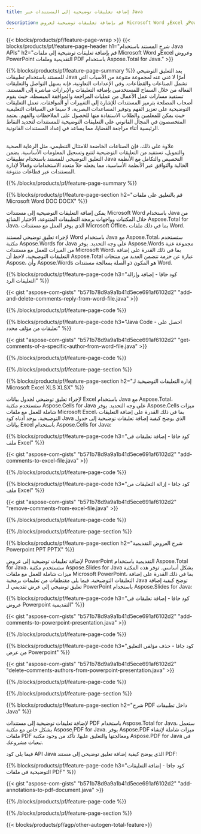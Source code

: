 ```yaml
---
title: إضافة تعليقات توضيحية إلى المستندات عبر Java 

description: قم بإضافة تعليقات توضيحية لعروض Microsoft Word وExcel وPowerPoint وملفات PDF عبر تطبيق Java الخاص بك. مسح الشرح بكل سهولة.
---
```


{{< blocks/products/pf/feature-page-wrap >}}
{{< blocks/products/pf/feature-page-header h1="شرح المستند باستخدام Java APIs" h2="قم بإضافة تعليقات توضيحية إلى ملفات Microsoft Word وExcel وعروض PowerPoint التقديمية وملفات PDF باستخدام Aspose.Total for Java." >}}

{{% blocks/products/pf/feature-page-summary %}}
يعد التعليق التوضيحي للمستند باستخدام تطبيقات Java أمرًا لا غنى عنه لمجموعة متنوعة من الأسباب التي تشمل الصناعات والقطاعات. وفي الإعدادات التعاونية، فإنه يسهل التواصل والتعليقات الفعالة من خلال السماح للمستخدمين بإضافة التعليقات والإبرازات مباشرة إلى المستند. تستفيد مسارات عمل الأعمال من عمليات المراجعة والموافقة المبسطة، حيث يقوم أصحاب المصلحة بترميز المستندات للإشارة إلى التغييرات أو الموافقات. تعمل التعليقات التوضيحية على تعزيز الفهم وتوفير المساعدات البصرية، لا سيما في السياقات التعليمية حيث يمكن للمعلمين والطلاب الاستفادة منها للحصول على الملاحظات والفهم. يعتمد المتخصصون في المجال القانوني على التعليقات التوضيحية للمستندات لتحديد النقاط الرئيسية أثناء مراجعة القضايا، مما يساعد في إعداد المستندات القانونية. <br /><br />

علاوة على ذلك، فإن الصناعات الخاضعة للامتثال التنظيمي، مثل الرعاية الصحية والتمويل، تستفيد من التعليقات التوضيحية لتتبع وتسجيل المعلومات الأساسية. يضمن التعليق التوضيحي للمستند باستخدام تطبيقات Java التخصيص والتكامل مع الأنظمة الحالية والتوافق عبر الأنظمة الأساسية، مما يجعله حلاً متعدد الاستخدامات وفعالاً لإدارة المستندات عبر قطاعات متنوعة.

{{% /blocks/products/pf/feature-page-summary  %}}

{{% blocks/products/pf/feature-page-section  h2="قم بالتعليق على ملفات Microsoft Word DOC DOCX" %}}

يمكن إضافة التعليقات التوضيحية إلى مستندات Microsoft Word باستخدام Java من خلال المكتبات وواجهات برمجة التطبيقات المتنوعة. الاختيار الشائع Aspose.Total for Java، الذي يوفر العمل مع مستندات Microsoft Office، بما في ذلك ملفات Word.   <br />

لإجراء تعليق توضيحي لمستند Word باستخدام Java مع Aspose.Total، ستستخدم مكتبة Aspose.Words for Java على وجه التحديد. يوفر Aspose.Words مجموعة غنية من الميزات للعمل مع مستندات Microsoft Word، بما في ذلك القدرة على إضافة التعليقات التوضيحية. لاحظ أن Aspose.Total عبارة عن حزمة تتضمن العديد من منتجات Aspose، وأن Aspose.Words هو المكون ذو الصلة بمعالجة مستندات Word.<br />

{{% blocks/products/pf/feature-page-code h3="كود جافا - إضافة وإزالة التعليقات الرد" %}}

{{< gist "aspose-com-gists" "b571b78d9a9a1b41d5ece691af6102d2" "add-and-delete-comments-reply-from-word-file.java" >}}

{{% /blocks/products/pf/feature-page-code  %}}

{{% blocks/products/pf/feature-page-code h3="Java Code - احصل على تعليقات من مؤلف محدد" %}}

{{< gist "aspose-com-gists" "b571b78d9a9a1b41d5ece691af6102d2" "get-comments-of-a-specific-author-from-word-file.java" >}}

{{% /blocks/products/pf/feature-page-code  %}}

{{% /blocks/products/pf/feature-page-section %}}

{{% blocks/products/pf/feature-page-section  h2="إدارة التعليقات التوضيحية لـ Microsoft Excel XLS XLSX" %}}

لإجراء تعليق توضيحي لجدول بيانات Excel باستخدام Java مع Aspose.Total، ستستخدم مكتبة Aspose.Cells for Java على وجه التحديد. يوفر Aspose.Cells ميزات شاملة للعمل مع ملفات Microsoft Excel، بما في ذلك القدرة على إضافة التعليقات التوضيحية. يوجد أدناه كود Java الذي يوضح كيفية إضافة تعليقات توضيحية إلى جدول بيانات Excel باستخدام Aspose.Cells for Java:<br />

{{% blocks/products/pf/feature-page-code h3="كود جافا - إضافة تعليقات في ملف Excel" %}}

{{< gist "aspose-com-gists" "b571b78d9a9a1b41d5ece691af6102d2" "add-comments-to-excel-file.java" >}}

{{% /blocks/products/pf/feature-page-code  %}}

{{% blocks/products/pf/feature-page-code h3="كود جافا - إزالة التعليقات من ملف Excel" %}}

{{< gist "aspose-com-gists" "b571b78d9a9a1b41d5ece691af6102d2" "remove-comments-from-excel-file.java" >}}

{{% /blocks/products/pf/feature-page-code  %}}

{{% /blocks/products/pf/feature-page-section %}}

{{% blocks/products/pf/feature-page-section  h2="شرح العروض التقديمية Powerpoint PPT PPTX" %}}

لإضافة تعليقات توضيحية إلى عروض PowerPoint التقديمية باستخدام Aspose.Total for Java، ستستخدم مكتبة Aspose.Slides for Java بشكل أساسي. توفر هذه المكتبة ميزات شاملة للعمل مع ملفات Microsoft PowerPoint، بما في ذلك القدرة على إضافة التعليقات التوضيحية. فيما يلي مقتطفات من تعليمات برمجية Java توضح كيفية إضافة تعليق توضيحي إلى عرض تقديمي لـ PowerPoint باستخدام Aspose.Slides for Java:<br />

{{% blocks/products/pf/feature-page-code h3="كود جافا - إضافة تعليقات في عروض Powerpoint التقديمية" %}}

{{< gist "aspose-com-gists" "b571b78d9a9a1b41d5ece691af6102d2" "add-comments-to-powerpoint-presentation.java" >}}

{{% /blocks/products/pf/feature-page-code  %}}

{{% blocks/products/pf/feature-page-code h3="كود جافا - حذف مؤلفي التعليق من عرض Powerpoint" %}}

{{< gist "aspose-com-gists" "b571b78d9a9a1b41d5ece691af6102d2" "delete-comments-authors-from-powerpoint-presentation.java" >}}

{{% /blocks/products/pf/feature-page-code  %}}

{{% /blocks/products/pf/feature-page-section %}}

{{% blocks/products/pf/feature-page-section  h2="شرح PDF داخل تطبيقات Java" %}}

لإضافة تعليقات توضيحية إلى مستندات PDF باستخدام Aspose.Total for Java، ستعمل بشكل خاص مع مكتبة Aspose.PDF for Java. يوفر Aspose.PDF ميزات شاملة لإنشاء ملفات PDF ومعالجتها والتعليق عليها. تأكد من وجود مكتبة Aspose.PDF for Java في تبعيات مشروعك. 

فيما يلي كود API Java الذي يوضح كيفية إضافة تعليق توضيحي إلى مستند PDF:<br />

{{% blocks/products/pf/feature-page-code h3="كود جافا - إضافة التعليقات التوضيحية في ملفات PDF" %}}

{{< gist "aspose-com-gists" "b571b78d9a9a1b41d5ece691af6102d2" "add-annotations-to-pdf-document.java" >}}

{{% /blocks/products/pf/feature-page-code  %}}

{{% /blocks/products/pf/feature-page-section %}}

{{< blocks/products/pf/agp/other-autogen-total-feature>}}